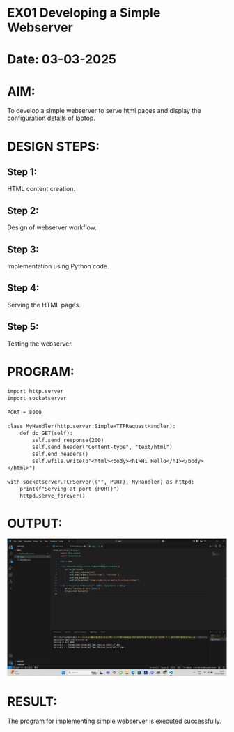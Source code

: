 # EX01 Developing a Simple Webserver

# Date: 03-03-2025
# AIM:
To develop a simple webserver to serve html pages and display the configuration details of laptop.

# DESIGN STEPS:
## Step 1:
HTML content creation.

## Step 2:
Design of webserver workflow.

## Step 3:
Implementation using Python code.

## Step 4:
Serving the HTML pages.

## Step 5:
Testing the webserver.

# PROGRAM:
```
import http.server
import socketserver

PORT = 8000

class MyHandler(http.server.SimpleHTTPRequestHandler):
    def do_GET(self):
        self.send_response(200)
        self.send_header("Content-type", "text/html")
        self.end_headers()
        self.wfile.write(b"<html><body><h1>Hi Hello</h1></body></html>")

with socketserver.TCPServer(("", PORT), MyHandler) as httpd:
    print(f"Serving at port {PORT}")
    httpd.serve_forever()
```
# OUTPUT:

![alt text](image-1.png)


# RESULT:
The program for implementing simple webserver is executed successfully.
